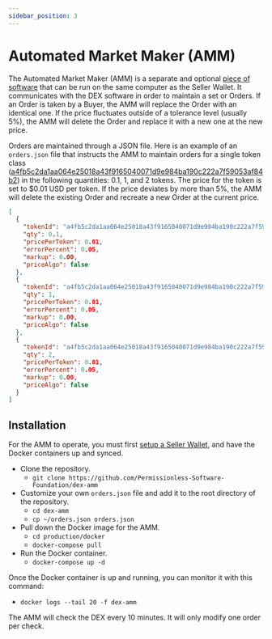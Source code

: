 ```yaml
---
sidebar_position: 3
---
```


# Automated Market Maker (AMM)

The Automated Market Maker (AMM) is a separate and optional [piece of software](https://github.com/Permissionless-Software-Foundation/dex-amm) that can be run on the same computer as the Seller Wallet. It communicates with the DEX software in order to maintain a set or Orders. If an Order is taken by a Buyer, the AMM will replace the Order with an identical one. If the price fluctuates outside of a tolerance level (usually 5%), the AMM will delete the Order and replace it with a new one at the new price.

Orders are maintained through a JSON file. Here is an example of an `orders.json` file that instructs the AMM to maintain orders for a single token class ([a4fb5c2da1aa064e25018a43f9165040071d9e984ba190c222a7f59053af84b2](https://slp-token.fullstack.cash/?tokenid=a4fb5c2da1aa064e25018a43f9165040071d9e984ba190c222a7f59053af84b2)) in the following quantities: 0.1, 1, and 2 tokens. The price for the token is set to $0.01 USD per token. If the price deviates by more than 5%, the AMM will delete the existing Order and recreate a new Order at the current price.

```json
[
  {
    "tokenId": "a4fb5c2da1aa064e25018a43f9165040071d9e984ba190c222a7f59053af84b2",
    "qty": 0.1,
    "pricePerToken": 0.01,
    "errorPercent": 0.05,
    "markup": 0.00,
    "priceAlgo": false
  },
  {
    "tokenId": "a4fb5c2da1aa064e25018a43f9165040071d9e984ba190c222a7f59053af84b2",
    "qty": 1,
    "pricePerToken": 0.01,
    "errorPercent": 0.05,
    "markup": 0.00,
    "priceAlgo": false
  },
  {
    "tokenId": "a4fb5c2da1aa064e25018a43f9165040071d9e984ba190c222a7f59053af84b2",
    "qty": 2,
    "pricePerToken": 0.01,
    "errorPercent": 0.05,
    "markup": 0.00,
    "priceAlgo": false
  }
]
```

## Installation

For the AMM to operate, you must first [setup a Seller Wallet](/usage/seller-wallet), and have the Docker containers up and synced.

- Clone the repository.
  - `git clone https://github.com/Permissionless-Software-Foundation/dex-amm`
- Customize your own `orders.json` file and add it to the root directory of the repository.
  - `cd dex-amm`
  - `cp ~/orders.json orders.json`
- Pull down the Docker image for the AMM.
  - `cd production/docker`
  - `docker-compose pull`
- Run the Docker container.
  - `docker-compose up -d`

Once the Docker container is up and running, you can monitor it with this command:
- `docker logs --tail 20 -f dex-amm`

The AMM will check the DEX every 10 minutes. It will only modify one order per check.
